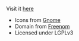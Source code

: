 Visit it [here](https://www.asaleem.ml)

- Icons from [Gnome](https://gitlab.gnome.org/sabriunal/icon-library)
- Domain from [Freenom](https://www.freenom.com)
- Licensed under LGPLv3
